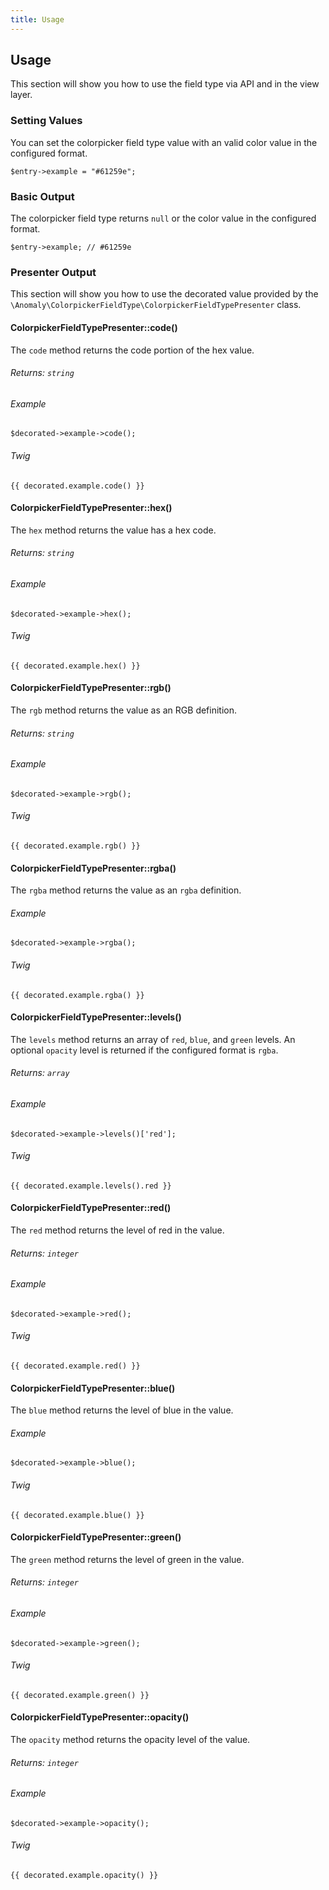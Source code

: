 ```yaml
---
title: Usage
---
```


## Usage[](#usage)

This section will show you how to use the field type via API and in the view layer.


### Setting Values[](#usage/setting-values)

You can set the colorpicker field type value with an valid color value in the configured format.

    $entry->example = "#61259e";


### Basic Output[](#usage/basic-output)

The colorpicker field type returns `null` or the color value in the configured format.

    $entry->example; // #61259e


### Presenter Output[](#usage/presenter-output)

This section will show you how to use the decorated value provided by the `\Anomaly\ColorpickerFieldType\ColorpickerFieldTypePresenter` class.


#### ColorpickerFieldTypePresenter::code()[](#usage/presenter-output/colorpickerfieldtypepresenter-code)

The `code` method returns the code portion of the hex value.

###### Returns: `string`

###### Example

    $decorated->example->code();

###### Twig

    {{ decorated.example.code() }}


#### ColorpickerFieldTypePresenter::hex()[](#usage/presenter-output/colorpickerfieldtypepresenter-hex)

The `hex` method returns the value has a hex code.

###### Returns: `string`

###### Example

    $decorated->example->hex();

###### Twig

    {{ decorated.example.hex() }}


#### ColorpickerFieldTypePresenter::rgb()[](#usage/presenter-output/colorpickerfieldtypepresenter-rgb)

The `rgb` method returns the value as an RGB definition.

###### Returns: `string`

###### Example

    $decorated->example->rgb();

###### Twig

    {{ decorated.example.rgb() }}


#### ColorpickerFieldTypePresenter::rgba()[](#usage/presenter-output/colorpickerfieldtypepresenter-rgba)

The `rgba` method returns the value as an `rgba` definition.

###### Example

    $decorated->example->rgba();

###### Twig

    {{ decorated.example.rgba() }}


#### ColorpickerFieldTypePresenter::levels()[](#usage/presenter-output/colorpickerfieldtypepresenter-levels)

The `levels` method returns an array of `red`, `blue`, and `green` levels. An optional `opacity` level is returned if the configured format is `rgba`.

###### Returns: `array`

###### Example

    $decorated->example->levels()['red'];

###### Twig

    {{ decorated.example.levels().red }}


#### ColorpickerFieldTypePresenter::red()[](#usage/presenter-output/colorpickerfieldtypepresenter-red)

The `red` method returns the level of red in the value.

###### Returns: `integer`

###### Example

    $decorated->example->red();

###### Twig

    {{ decorated.example.red() }}


#### ColorpickerFieldTypePresenter::blue()[](#usage/presenter-output/colorpickerfieldtypepresenter-blue)

The `blue` method returns the level of blue in the value.

###### Example

    $decorated->example->blue();

###### Twig

    {{ decorated.example.blue() }}


#### ColorpickerFieldTypePresenter::green()[](#usage/presenter-output/colorpickerfieldtypepresenter-green)

The `green` method returns the level of green in the value.

###### Returns: `integer`

###### Example

    $decorated->example->green();

###### Twig

    {{ decorated.example.green() }}


#### ColorpickerFieldTypePresenter::opacity()[](#usage/presenter-output/colorpickerfieldtypepresenter-opacity)

The `opacity` method returns the opacity level of the value.

###### Returns: `integer`

###### Example

    $decorated->example->opacity();

###### Twig

    {{ decorated.example.opacity() }}
